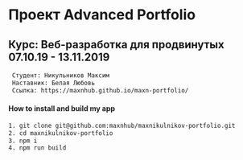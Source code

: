 # Проект Advanced Portfolio

##  Курс: Веб-разработка для продвинутых 07.10.19 - 13.11.2019

```sh
 Студент: Никульников Максим
 Наставник: Белая Любовь
 Ссылка: https://maxnhub.github.io/maxn-portfolio/
```

#### How to install and build my app

```sh
1. git clone git@github.com:maxnhub/maxnikulnikov-portfolio.git
2. cd maxnikulnikov-portfolio
3. npm i
4. npm run build
```
